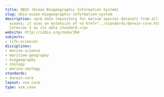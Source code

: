 ```yaml
---
title: OBIS (Ocean Biogeographic Information System)
slug: obis-ocean-biogeographic-information-system
description: <p>A data repository for marine species datasets from all of the world's
  oceans; it uses an extension of <a href="../standards/darwin-core.html">Darwin
  Core</a> 2 as its data standard.</p>
website: http://iobis.org/node/304
subjects:
- life-sciences
disciplines:
- marine-science
- maritime-geography
- biogeography
- zoology
- marine-zoology
standards:
- darwin-core
layout: use_case
type: use_case
---
```


